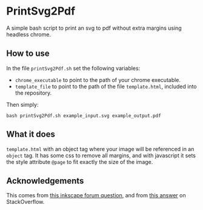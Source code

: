 # PrintSvg2Pdf

A simple bash script to print an svg to pdf without extra margins using headless chrome.

## How to use
In the file `printSvg2Pdf.sh` set the following variables:

* `chrome_executable` to point to the path of your chrome executable.
* `template_file` to point to the path of the file `template.html`, included into the repository.

Then simply:

```
bash printSvg2Pdf.sh example_input.svg example_output.pdf
```

## What it does

`template.html` with an object tag where your image will be referenced in an `object` tag. It has some css to remove all margins, and with javascript it sets the style attribute `@page` to fit exactly the size of the image.

## Acknowledgements

This comes from [this inkscape forum question](https://inkscape.org/forums/questions/exporting-svg-with-linkedembedded-images-to-pdf-without-rasterising/#c28675), and from [this answer](https://stackoverflow.com/a/52128129/5622322) on StackOverflow.